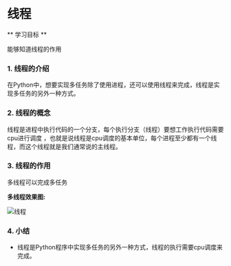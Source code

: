 # 线程

** 学习目标 **

能够知道线程的作用



### 1. 线程的介绍

在Python中，想要实现多任务除了使用进程，还可以使用线程来完成，线程是实现多任务的另外一种方式。

### 2. 线程的概念

线程是进程中执行代码的一个分支，每个执行分支（线程）要想工作执行代码需要cpu进行调度
，也就是说线程是cpu调度的基本单位，每个进程至少都有一个线程，而这个线程就是我们通常说的主线程。

### 3. 线程的作用

多线程可以完成多任务

**多线程效果图:**

![线程](https://tva1.sinaimg.cn/large/e6c9d24ely1h0xutmrnm2j20vy0d2gnu.jpg)

### 4. 小结

* 线程是Python程序中实现多任务的另外一种方式，线程的执行需要cpu调度来完成。
